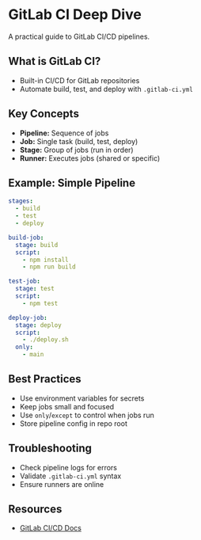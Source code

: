 # GitLab CI Deep Dive

A practical guide to GitLab CI/CD pipelines.

## What is GitLab CI?
- Built-in CI/CD for GitLab repositories
- Automate build, test, and deploy with `.gitlab-ci.yml`

## Key Concepts
- **Pipeline:** Sequence of jobs
- **Job:** Single task (build, test, deploy)
- **Stage:** Group of jobs (run in order)
- **Runner:** Executes jobs (shared or specific)

## Example: Simple Pipeline
```yaml
stages:
  - build
  - test
  - deploy

build-job:
  stage: build
  script:
    - npm install
    - npm run build

test-job:
  stage: test
  script:
    - npm test

deploy-job:
  stage: deploy
  script:
    - ./deploy.sh
  only:
    - main
```

## Best Practices
- Use environment variables for secrets
- Keep jobs small and focused
- Use `only`/`except` to control when jobs run
- Store pipeline config in repo root

## Troubleshooting
- Check pipeline logs for errors
- Validate `.gitlab-ci.yml` syntax
- Ensure runners are online

## Resources
- [GitLab CI/CD Docs](https://docs.gitlab.com/ee/ci/)